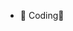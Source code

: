 - 👋 Coding💢

<!---
whoissunshijia/whoissunshijia is a ✨ special ✨ repository because its `README.md` (this file) appears on your GitHub profile.
You can click the Preview link to take a look at your changes.
--->
